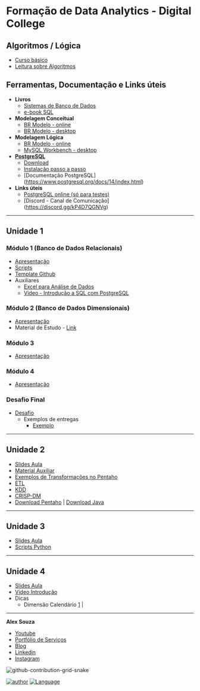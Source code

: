 [//]: # (This may be the most platform independent comment)

# Formação de Data Analytics  - Digital College

## Algoritmos / Lógica
- [Curso básico](https://www.youtube.com/watch?v=8mei6uVttho&list=PLHz_AreHm4dmSj0MHol_aoNYCSGFqvfXV)
- [Leitura sobre Algoritmos](https://github.com/aasouzaconsult/Algoritmos)

## Ferramentas, Documentação e Links úteis
- **Livros**
  - [Sistemas de Banco de Dados](https://www.amazon.com.br/Sistemas-Banco-Dados-Ramez-Elmasri/dp/8543025001)
  - [e-book SQL](https://github.com/aasouzaconsult/banco-de-dados-para-analistas-e-cientistas-de-dados/blob/main/Ebook%20-%20SQL/SQL.pdf)
- **Modelagem Conceitual**
  - [BR Modelo - online](https://app.brmodeloweb.com/)
  - [BR Modelo - desktop](https://sourceforge.net/projects/brmodelo/)
- **Modelagem Lógica**
  - [BR Modelo - online](https://app.brmodeloweb.com/)
  - [MySQL Workbench - desktop](https://dev.mysql.com/downloads/workbench/)
- **[PostgreSQL](https://www.postgresql.org/)**
  - [Download](https://www.enterprisedb.com/downloads/postgres-postgresql-downloads)
  - [Instalação passo a passo](https://github.com/aasouzaconsult/DC_Data-Analytics_01/tree/main/Instala%C3%A7%C3%A3o%20PostgreSQL%2014%20em%20Imagens)
  - [Documentação PostgreSQL] (https://www.postgresql.org/docs/14/index.html)
- **Links úteis**
  - [PostgreSQL online (só para testes)](https://sqliteonline.com/)
  - [Discord - Canal de Comunicação] (https://discord.gg/kP4D7QGNVg)

-----------
## Unidade 1

### Módulo 1 (Banco de Dados Relacionais)
  - [Apresentação](https://github.com/aasouzaconsult/DC_Data-Analytics_01/blob/main/Slides%20Aula/Aulas%20Unidade%201%20-%20M1%20-%20BD%20Relacionais%20-%20Alex%20Souza.pdf)
  - [Scripts](https://github.com/aasouzaconsult/DC_Data-Analytics_01/tree/main/Scripts%20SQL)
  - [Template Github]()
  - Auxiliares
    - [Excel para Análise de Dados](https://github.com/aasouzaconsult/DC_Data-Analytics_01/tree/main/Excel%20para%20An%C3%A1lise%20de%20Dados)
    - [Vídeo - Introdução a SQL com PostgreSQL](https://www.youtube.com/watch?v=Y65qqzwAe5c)

### Módulo 2 (Banco de Dados Dimensionais)
  - [Apresentação](h_ttps://github.com/aasouzaconsult/DC_Data-Analytics/blob/main/Slides%20Aula/Aulas%20Unidade%201%20-%20M2%20-%20BD%20Dimensionais%20-%20Alex%20Souza.pdf)
  - Material de Estudo - [Link](https://medium.com/@aasouzaconsult/aprofundando-em-data-warehouse-65ed2bca9a33) 

### Módulo 3
  - [Apresentação](h_ttps://github.com/aasouzaconsult/DC_Data-Analytics/blob/main/Slides%20Aula/Aulas%20Unidade%201%20-%20M3%20-%20SQL%20Avan%C3%A7ado%20-%20Alex%20Souza.pdf)
   
### Módulo 4
  - [Apresentação](h_ttps://github.com/aasouzaconsult/DC_Data-Analytics/blob/main/Slides%20Aula/Aulas%20Unidade%201%20-%20M4%20-%20NoSQL%20-%20Alex%20Souza.pdf)

### Desafio Final
  - [Desafio](https://blogdozouza.files.wordpress.com/2023/06/desafio-final-unidade-1.pdf)
    - Exemplos de entregas
      - [Exemplo](h_ttps://github.com/israelalvees/PROJETO-EXECUCAO-FINANCEIRA/tree/main)

-----------
## Unidade 2
  - [Slides Aula](h_ttps://github.com/aasouzaconsult/DC_Data-Analytics_01/blob/main/Slides%20Aula/Aulas%20Unidade%202%20-%20Alex%20Souza.pdf)
  - [Material Auxiliar](https://www.youtube.com/watch?v=NMxI4j7g4Ps&list=PLo04OWzokNVCD5LdnGGg8ssjGmIYbTyCG)
  - [Exemplos de Transformações no Pentaho](https://github.com/aasouzaconsult/DC_Data-Analytics/tree/main/Transformacoes)
  - [ETL](https://medium.com/blog-do-zouza/etl-extra%C3%A7%C3%A3o-transforma%C3%A7%C3%A3o-e-carga-simplificando-o-processo-de-an%C3%A1lise-de-dados-elt-631e3a56c8bb)
  - [KDD](https://medium.com/blog-do-zouza/knowledge-discovery-in-databases-kdd-462ea2775715)
  - [CRISP-DM](https://medium.com/blog-do-zouza/metodologia-crisp-dm-uma-abordagem-abrangente-para-projetos-de-dados-d7e7135b907e)
  - [Download Pentaho](https://www.hitachivantara.com/en-us/products/pentaho-platform/data-integration-analytics/pentaho-community-edition.html) | [Download Java](https://www.oracle.com/br/java/technologies/downloads/#jdk20-windows)
-----------
## Unidade 3
- [Slides Aula](h_ttps://github.com/aasouzaconsult/DC_Data-Analytics/blob/main/Slides%20Aula/Aulas%20Unidade%203%20-%20Alex%20Souza.pdf)
- [Scripts Python](h_ttps://github.com/aasouzaconsult/DC_Data-Analytics/tree/main/Python/Scripts%20Python)

-----------
## Unidade 4
- [Slides Aula](h_ttps://github.com/aasouzaconsult/DC_Data-Analytics/blob/main/Slides%20Aula/Aulas%20Unidade%204%20-%20Alex%20Souza.pdf)
- [Vídeo Introdução](https://www.youtube.com/watch?v=2VSF4IaF_OE)
- Dicas
  - Dimensão Calendário [1](https://github.com/joaoaraujo21/PowerQuery/blob/main/dCalendario) | 
-----------
**Alex Souza**
- [Youtube](https://www.youtube.com/@alexsouzamsc)
- [Portfólio de Serviços](https://github.com/aasouzaconsult/Cientista-de-Dados)
- [Blog](https://medium.com/blog-do-zouza)
- [Linkedin](https://www.linkedin.com/in/alex-souza/)
- [Instagram](https://www.instagram.com/alexsouzamsc/)

![github-contribution-grid-snake](https://user-images.githubusercontent.com/29084827/164712340-6b03015f-a428-4731-b1b9-a5605de203b2.svg)

[![author](https://img.shields.io/badge/DigitalCollege-red.svg)](https://digitalcollege.com.br/) [![Language](https://img.shields.io/badge/AlexSouza-yellow.svg)](https://medium.com/blog-do-zouza)
